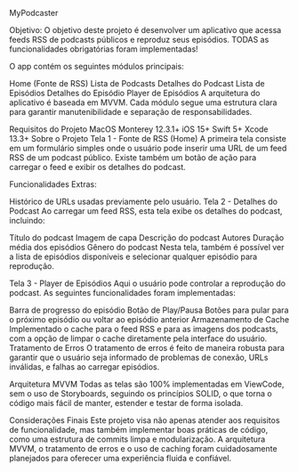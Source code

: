 MyPodcaster

Objetivo:
O objetivo deste projeto é desenvolver um aplicativo que acessa feeds RSS de podcasts públicos e reproduz seus episódios. TODAS as funcionalidades obrigatórias foram implementadas!

O app contém os seguintes módulos principais:

Home (Fonte de RSS)
Lista de Podcasts
Detalhes do Podcast
Lista de Episódios
Detalhes do Episódio
Player de Episódios
A arquitetura do aplicativo é baseada em MVVM. Cada módulo segue uma estrutura clara para garantir manutenibilidade e separação de responsabilidades.

Requisitos do Projeto
MacOS Monterey 12.3.1+
iOS 15+
Swift 5+
Xcode 13.3+
Sobre o Projeto
Tela 1 - Fonte de RSS (Home)
A primeira tela consiste em um formulário simples onde o usuário pode inserir uma URL de um feed RSS de um podcast público. Existe também um botão de ação para carregar o feed e exibir os detalhes do podcast.

Funcionalidades Extras:

Histórico de URLs usadas previamente pelo usuário.
Tela 2 - Detalhes do Podcast
Ao carregar um feed RSS, esta tela exibe os detalhes do podcast, incluindo:

Título do podcast
Imagem de capa
Descrição do podcast
Autores
Duração média dos episódios
Gênero do podcast
Nesta tela, também é possível ver a lista de episódios disponíveis e selecionar qualquer episódio para reprodução.

Tela 3 - Player de Episódios
Aqui o usuário pode controlar a reprodução do podcast. As seguintes funcionalidades foram implementadas:

Barra de progresso do episódio
Botão de Play/Pausa
Botões para pular para o próximo episódio ou voltar ao episódio anterior
Armazenamento de Cache
Implementado o cache para o feed RSS e para as imagens dos podcasts, com a opção de limpar o cache diretamente pela interface do usuário.
Tratamento de Erros
O tratamento de erros é feito de maneira robusta para garantir que o usuário seja informado de problemas de conexão, URLs inválidas, e falhas ao carregar episódios.

Arquitetura MVVM
Todas as telas são 100% implementadas em ViewCode, sem o uso de Storyboards, seguindo os princípios SOLID, o que torna o código mais fácil de manter, estender e testar de forma isolada.

Considerações Finais
Este projeto visa não apenas atender aos requisitos de funcionalidade, mas também implementar boas práticas de código, como uma estrutura de commits limpa e modularização. A arquitetura MVVM, o tratamento de erros e o uso de caching foram cuidadosamente planejados para oferecer uma experiência fluida e confiável.
